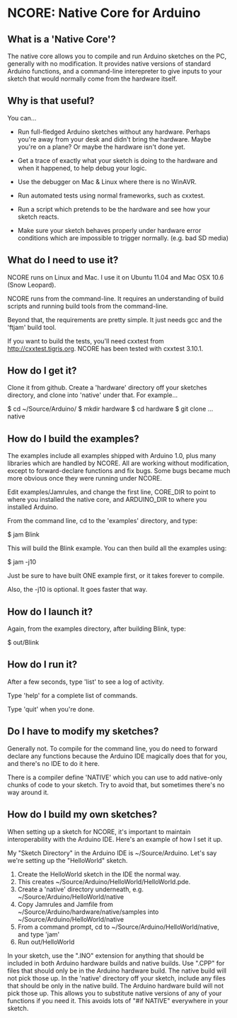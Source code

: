 # NCORE: Native Core for Arduino

## What is a 'Native Core'?

The native core allows you to compile and run Arduino sketches on the PC, generally with no modification.  It provides native versions of standard Arduino functions, and a command-line interepreter to give inputs to your sketch that would normally come from the hardware itself.

## Why is that useful?

You can...

* Run full-fledged Arduino sketches without any hardware.  Perhaps you're away from your desk and didn't bring the hardware.  Maybe you're on a plane?  Or maybe the hardware isn't done yet.

* Get a trace of exactly what your sketch is doing to the hardware and when it happened, to help debug your logic.

* Use the debugger on Mac & Linux where there is no WinAVR.

* Run automated tests using normal frameworks, such as cxxtest.

* Run a script which pretends to be the hardware and see how your sketch reacts.

* Make sure your sketch behaves properly under hardware error conditions which are impossible to trigger normally.  (e.g. bad SD media)

## What do I need to use it?

NCORE runs on Linux and Mac.  I use it on Ubuntu 11.04 and Mac OSX 10.6 (Snow Leopard).

NCORE runs from the command-line.  It requires an understanding of build scripts and running build tools from the command-line.

Beyond that, the requirements are pretty simple.  It just needs gcc and the 'ftjam' build tool.

If you want to build the tests, you'll need cxxtest from http://cxxtest.tigris.org.  NCORE has been tested with cxxtest 3.10.1.

## How do I get it?

Clone it from github.  Create a 'hardware' directory off your sketches directory, and clone into 'native' under that.  For example...

$ cd ~/Source/Arduino/
$ mkdir hardware
$ cd hardware
$ git clone ... native

## How do I build the examples?

The examples include all examples shipped with Arduino 1.0, plus many libraries which are handled by NCORE.  All are working without modification,
except to forward-declare functions and fix bugs.  Some bugs became much more obvious once they were running under NCORE.

Edit examples/Jamrules, and change the first line, CORE\_DIR to point to where you installed the native core, and ARDUINO\_DIR to where you installed Arduino.

From the command line, cd to the 'examples' directory, and type:

$ jam Blink

This will build the Blink example.  You can then build all the examples using:

$ jam -j10

Just be sure to have built ONE example first, or it takes forever to compile.

Also, the -j10 is optional.  It goes faster that way.

## How do I launch it?

Again, from the examples directory, after building Blink, type:

$ out/Blink

## How do I run it?

After a few seconds, type 'list' to see a log of activity.

Type 'help' for a complete list of commands.

Type 'quit' when you're done.

## Do I have to modify my sketches?

Generally not.  To compile for the command line, you do need to forward declare any functions because the Arduino IDE magically does that for you, and there's no IDE to do it here.

There is a compiler define 'NATIVE' which you can use to add native-only chunks of code to your sketch.  Try to avoid that, but sometimes there's no way around it.

## How do I build my own sketches?

When setting up a sketch for NCORE, it's important to maintain interoperability with the Arduino IDE.  Here's an example of how I set it up.

My "Sketch Directory" in the Arduino IDE is ~/Source/Arduino.  Let's say we're setting up the "HelloWorld" sketch.

1. Create the HelloWorld sketch in the IDE the normal way.
2. This creates ~/Source/Arduino/HelloWorld/HelloWorld.pde.
3. Create a 'native' directory underneath, e.g. ~/Source/Arduino/HelloWorld/native
4. Copy Jamrules and Jamfile from ~/Source/Arduino/hardware/native/samples into ~/Source/Arduino/HelloWorld/native
5. From a command prompt, cd to ~/Source/Arduino/HelloWorld/native, and type 'jam' 
6. Run out/HelloWorld

In your sketch, use the ".INO" extension for anything that should be included in both Arduino hardware builds and native builds.  Use ".CPP" for files
that should only be in the Arduino hardware build.  The native build will not pick those up.  In the 'native' directory off your sketch, include any files
that should be only in the native build.  The Arduino hardware build will not pick those up.  This allows you to substitute native versions of any of your
functions if you need it.  This avoids lots of "#if NATIVE" everywhere in your sketch.
